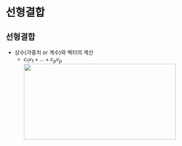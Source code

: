 # 선형결합

## 선형결합

- 상수(가중치 or 계수)와 벡터의 계산
  - $c_{1}v_{1} + ... + c_{p}v_{p}$ <br/>
    <img src="https://github.com/y100861/Linear_Algebra/assets/107607076/b1b5a164-475d-4829-a0bd-34b239f9456a" width="400" height="200"/> <br/>
